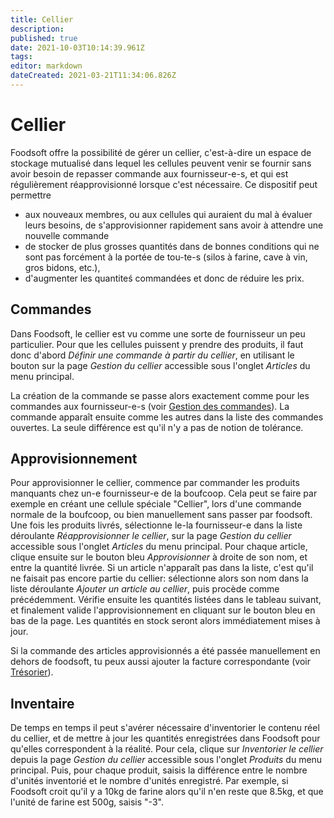 ```yaml
---
title: Cellier
description: 
published: true
date: 2021-10-03T10:14:39.961Z
tags: 
editor: markdown
dateCreated: 2021-03-21T11:34:06.826Z
---
```


# Cellier
Foodsoft offre la possibilité de gérer un cellier, c'est-à-dire un espace de stockage mutualisé dans lequel les cellules peuvent venir se fournir sans avoir besoin de repasser commande aux fournisseur-e-s, et qui est régulièrement réapprovisionné lorsque c'est nécessaire. Ce dispositif peut permettre

- aux nouveaux membres, ou aux cellules qui auraient du mal à évaluer leurs besoins, de s'approvisionner rapidement sans avoir à attendre une nouvelle commande
- de stocker de plus grosses quantités dans de bonnes conditions qui ne sont pas forcément à la portée de tou-te-s (silos à farine, cave à vin, gros bidons, etc.),
- d'augmenter les quantiteś commandées et donc de réduire les prix.

## Commandes
Dans Foodsoft, le cellier est vu comme une sorte de fournisseur un peu particulier. Pour que les cellules puissent y prendre des produits, il faut donc d'abord *Définir une commande à partir du cellier*, en utilisant le bouton sur la page *Gestion du cellier* accessible sous l'onglet *Articles* du menu principal.

La création de la commande se passe alors exactement comme pour les commandes aux fournisseur-e-s (voir [Gestion des commandes](/fr/Documentation/Administration/Products#gestion-des-commandes)). La commande apparaît ensuite comme les autres dans la liste des commandes ouvertes. La seule différence est qu'il n'y a pas de notion de tolérance.

## Approvisionnement
Pour approvisionner le cellier, commence par commander les produits manquants chez un-e fournisseur-e de la boufcoop. Cela peut se faire par exemple en créant une cellule spéciale "Cellier", lors d'une commande normale de la boufcoop, ou bien manuellement sans passer par foodsoft. Une fois les produits livrés, sélectionne le-la fournisseur-e dans la liste déroulante *Réapprovisionner le cellier*, sur la page *Gestion du cellier* accessible sous l'onglet *Articles* du menu principal. Pour chaque article, clique ensuite sur le bouton bleu *Approvisionner* à droite de son nom, et entre la quantité livrée. Si un article n'apparaît pas dans la liste, c'est qu'il ne faisait pas encore partie du cellier: sélectionne alors son nom dans la liste déroulante *Ajouter un article au cellier*, puis procède comme précédemment. Vérifie ensuite les quantités listées dans le tableau suivant, et finalement valide l'approvisionnement en cliquant sur le bouton bleu en bas de la page. Les quantités en stock seront alors immédiatement mises à jour.

Si la commande des articles approvisionnés a été passée manuellement en dehors de foodsoft, tu peux aussi ajouter la facture correspondante (voir [Trésorier](/fr/Documentation/General/Finance)).

## Inventaire
De temps en temps il peut s'avérer nécessaire d'inventorier le contenu réel du cellier, et de mettre à jour les quantités enregistrées dans Foodsoft pour qu'elles correspondent à la réalité. Pour cela, clique sur *Inventorier le cellier* depuis la page *Gestion du cellier* accessible sous l'onglet *Produits* du menu principal. Puis, pour chaque produit, saisis la différence entre le nombre d'unités inventorié et le nombre d'unités enregistré. Par exemple, si Foodsoft croit qu'il y a 10kg de farine alors qu'il n'en reste que 8.5kg, et que l'unité de farine est 500g, saisis "-3".
